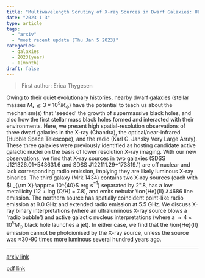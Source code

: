 ```yaml
---
title: "Multiwavelength Scrutiny of X-ray Sources in Dwarf Galaxies: ULXs versus AGN"
date: "2023-1-3"
type: article
tags:
  - "arxiv"
  - "most recent update (Thu Jan 5 2023)"
categories:
  - galaxies
  - 2023(year)
  - 1(month)
draft: false
---
```


> First author: Erica Thygesen

 Owing to their quiet evolutionary histories, nearby dwarf galaxies (stellar
masses $M_\star \lesssim 3 \times 10^9 M_\odot$) have the potential to teach us
about the mechanism(s) that 'seeded' the growth of supermassive black holes,
and also how the first stellar mass black holes formed and interacted with
their environments. Here, we present high spatial-resolution observations of
three dwarf galaxies in the X-ray (Chandra), the optical/near-infrared (Hubble
Space Telescope), and the radio (Karl G. Jansky Very Large Array). These three
galaxies were previously identified as hosting candidate active galactic nuclei
on the basis of lower resolution X-ray imaging. With our new observations, we
find that X-ray sources in two galaxies (SDSS J121326.01+543631.6 and SDSS
J122111.29+173819.1) are off nuclear and lack corresponding radio emission,
implying they are likely luminous X-ray binaries. The third galaxy (Mrk 1434)
contains two X-ray sources (each with $L_{\rm X} \approx 10^{40}$ erg s$^{-1}$)
separated by 2".8, has a low metallicity (12 + log (O/H) = 7.8), and emits
nebular \ion{He}{II} $\lambda$4686 line emission. The northern source has
spatially coincident point-like radio emission at 9.0 GHz and extended radio
emission at 5.5 GHz. We discuss X-ray binary interpretations (where an
ultraluminous X-ray source blows a 'radio bubble') and active galactic nucleus
interpretations (where a $\approx 4\times10^5 M_\odot$ black hole launches a
jet). In either case, we find that the \ion{He}{II} emission cannot be
photoionised by the X-ray source, unless the source was $\approx$30-90 times
more luminous several hundred years ago.

---
[arxiv link](http://arxiv.org/abs/2301.01317v1)

[pdf link](http://arxiv.org/pdf/2301.01317v1)